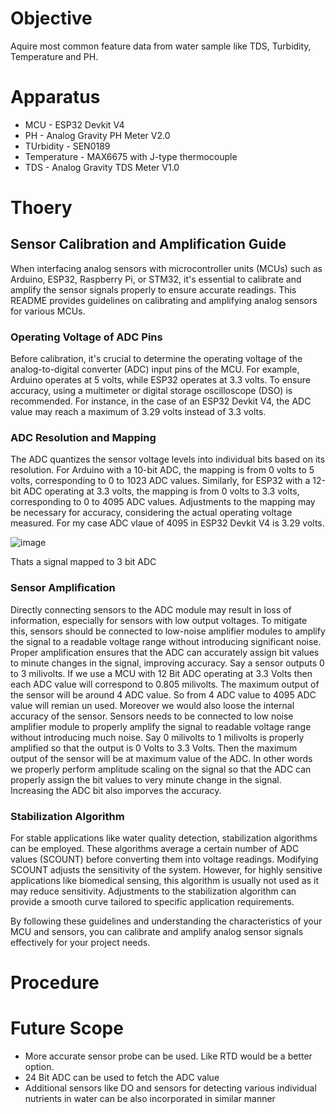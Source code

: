 # Objective

Aquire most common feature data from water sample like TDS, Turbidity, Temperature and PH.

# Apparatus

- MCU - ESP32 Devkit V4
- PH - Analog Gravity PH Meter V2.0
- TUrbidity - SEN0189
- Temperature - MAX6675 with J-type thermocouple
- TDS - Analog Gravity TDS Meter V1.0

# Thoery

## Sensor Calibration and Amplification Guide

When interfacing analog sensors with microcontroller units (MCUs) such as Arduino, ESP32, Raspberry Pi, or STM32, it's essential to calibrate and amplify the sensor signals properly to ensure accurate readings. This README provides guidelines on calibrating and amplifying analog sensors for various MCUs.

### Operating Voltage of ADC Pins
Before calibration, it's crucial to determine the operating voltage of the analog-to-digital converter (ADC) input pins of the MCU. For example, Arduino operates at 5 volts, while ESP32 operates at 3.3 volts. To ensure accuracy, using a multimeter or digital storage oscilloscope (DSO) is recommended. For instance, in the case of an ESP32 Devkit V4, the ADC value may reach a maximum of 3.29 volts instead of 3.3 volts.

### ADC Resolution and Mapping
The ADC quantizes the sensor voltage levels into individual bits based on its resolution. For Arduino with a 10-bit ADC, the mapping is from 0 volts to 5 volts, corresponding to 0 to 1023 ADC values. Similarly, for ESP32 with a 12-bit ADC operating at 3.3 volts, the mapping is from 0 volts to 3.3 volts, corresponding to 0 to 4095 ADC values. Adjustments to the mapping may be necessary for accuracy, considering the actual operating voltage measured. For my case ADC vlaue of 4095 in ESP32 Devkit V4 is 3.29 volts.

![image](https://github.com/MaxWadrin/Water_Quality_Prediction_System_using_IOT_and_AI/assets/61119096/52108ac7-7a31-458d-9e11-d30f47a988f4)

Thats a signal mapped to 3 bit ADC


### Sensor Amplification
Directly connecting sensors to the ADC module may result in loss of information, especially for sensors with low output voltages. To mitigate this, sensors should be connected to low-noise amplifier modules to amplify the signal to a readable voltage range without introducing significant noise. Proper amplification ensures that the ADC can accurately assign bit values to minute changes in the signal, improving accuracy. Say a sensor outputs 0 to 3 milivolts. If we use a MCU with 12 Bit ADC operating at 3.3 Volts then each ADC value will correspond to 0.805 milivolts. The maximum output of the sensor will be around 4 ADC value. So from 4 ADC value to 4095 ADC value will remian un used. Moreover we would also loose the internal accuracy of the sensor. Sensors needs to be connected to low noise amplifier module to properly amplify the signal to readable voltage range without introducing much noise. Say 0 milivolts to 1 milivolts is properly amplified so that the output is 0 Volts to 3.3 Volts. Then the maximum output of the sensor will be at maximum value of the ADC. In other words we properly perform amplitude scaling on the signal so that the ADC can properly assign the bit values to very minute change in the signal. Increasing the ADC bit also imporves the accuracy.

### Stabilization Algorithm
For stable applications like water quality detection, stabilization algorithms can be employed. These algorithms average a certain number of ADC values (SCOUNT) before converting them into voltage readings. Modifying SCOUNT adjusts the sensitivity of the system. However, for highly sensitive applications like biomedical sensing, this algorithm is usually not used as it may reduce sensitivity. Adjustments to the stabilization algorithm can provide a smooth curve tailored to specific application requirements.

By following these guidelines and understanding the characteristics of your MCU and sensors, you can calibrate and amplify analog sensor signals effectively for your project needs.

# Procedure

# Future Scope

- More accurate sensor probe can be used. Like RTD would be a better option.
- 24 Bit ADC can be used to fetch the ADC value
- Additional sensors like DO and sensors for detecting various individual nutrients in water can be also incorporated in similar manner

